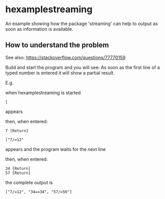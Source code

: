 # hexamplestreaming

An example showing how the package 'streaming' can help to output as soon as information is available.

## How to understand the problem

See also:
https://stackoverflow.com/questions/77770159

Build and start the program and you will see: As soon as the first line of a typed number is entered it will show a partial result.

E.g.

when hexamplestreaming is started

    [

appears

then, when entered:

    7 [Return]

    ["7/=12"

appears and the program waits for the next line

then, when entered:

    34 [Return]
    57 [Return]

the complete output is

    ["7/=12", "34==34", "57/=56"]
